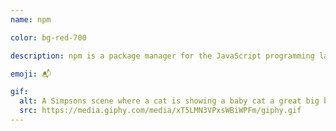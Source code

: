 ```yaml
---
name: npm

color: bg-red-700

description: npm is a package manager for the JavaScript programming language maintained by npm, Inc. 

emoji: 📬

gif:
  alt: A Simpsons scene where a cat is showing a baby cat a great big ball of yarn.
  src: https://media.giphy.com/media/xT5LMN3VPxsWBiWPFm/giphy.gif
---
```

